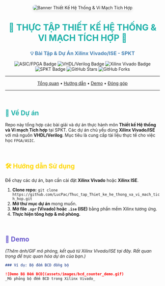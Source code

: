 <div align="center">
  <img src="assets/images/banner_tds_vimach.png" alt="Banner Thiết Kế Hệ Thống & Vi Mạch Tích Hợp" style="max-width:100%; border-radius: 8px; box-shadow: 0 4px 8px rgba(0, 0, 0, 0.1);">
  
  <br>

  <h1><span style="color:#20B2AA;">🚀 THỰC TẬP THIẾT KẾ HỆ THỐNG & VI MẠCH TÍCH HỢP 🚀</span></h1>
  <h3><span style="color:#4682B4;">💡 Bài Tập & Dự Án Xilinx Vivado/ISE - SPKT</span></h3>

  <p>
    <img src="https://img.shields.io/badge/Thi%E1%BA%BFt%20k%E1%BA%BF-ASIC%2FFPGA-blueviolet?style=for-the-badge&logo=lattice&logoColor=white" alt="ASIC/FPGA Badge">
    <img src="https://img.shields.io/badge/Ng%C3%B4n%20ng%E1%BB%AF-VHDL%2FVerilog-red?style=for-the-badge&logo=vhdl&logoColor=white" alt="VHDL/Verilog Badge">
    <img src="https://img.shields.io/badge/Ph%E1%BA%A7n%20m%E1%BB%81m-Xilinx%20Vivado-green?style=for-the-badge&logo=xilinx&logoColor=white" alt="Xilinx Vivado Badge">
    <img src="https://img.shields.io/badge/Tr%C6%B0%E1%BB%9Dng-%C4%90H%20SPKT-red?style=for-the-badge&logo=university&logoColor=white" alt="SPKT Badge">
    <img src="https://img.shields.io/github/stars/LucPac/Thuc_tap_Thiet_ke_he_thong_va_vi_mach_tich_hop?style=for-the-badge&color=gold&logo=github" alt="GitHub Stars">
    <img src="https://img.shields.io/github/forks/LucPac/Thuc_tap_Thiet_ke_he_thong_va_vi_mach_tich_hop?style=for-the-badge&color=lightblue&logo=github" alt="GitHub Forks">
  </p>

  ---

  <p>
    <a href="#🎯-về-dự-án">Tổng quan</a> •
    <a href="#🛠️-hướng-dẫn-sử-dụng">Hướng dẫn</a> •
    <a href="#📸-demo">Demo</a> •
    <a href="#🤝-đóng-góp">Đóng góp</a>
  </p>

  ---
</div>

<br>

## <span style="color:#20B2AA;">🎯 Về Dự án</span>

Repo này tổng hợp các bài giải và dự án thực hành môn **Thiết kế Hệ thống và Vi mạch Tích hợp** tại SPKT. Các dự án chủ yếu dùng **Xilinx Vivado/ISE** với mã nguồn **VHDL/Verilog**. Mục tiêu là cung cấp tài liệu thực tế cho việc học `FPGA/ASIC`.

<br>

## <span style="color:#FFD700;">🛠️ Hướng dẫn Sử dụng</span>

Để chạy các dự án, bạn cần cài đặt **Xilinx Vivado** hoặc **Xilinx ISE**.

1.  **Clone repo:** `git clone https://github.com/LucPac/Thuc_tap_Thiet_ke_he_thong_va_vi_mach_tich_hop.git`
2.  **Mở thư mục dự án** mong muốn.
3.  **Mở file `.xpr` (Vivado) hoặc `.ise` (ISE)** bằng phần mềm Xilinx tương ứng.
4.  **Thực hiện tổng hợp & mô phỏng.**

<br>

## <span style="color:#6A5ACD;">📸 Demo</span>

*(Thêm ảnh/GIF mô phỏng, kết quả từ Xilinx Vivado/ISE tại đây. Rất quan trọng để trực quan hóa dự án của bạn.)*

```markdown
### Ví dụ: Bộ đếm BCD đồng bộ

![Demo Bộ Đếm BCD](assets/images/bcd_counter_demo.gif)
_Mô phỏng bộ đếm BCD trong Xilinx Vivado_

